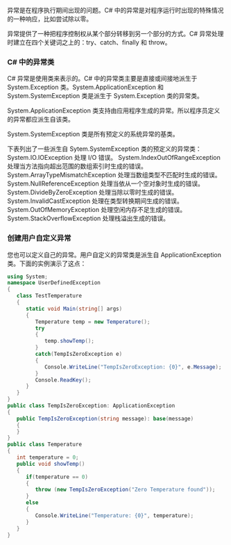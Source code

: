 异常是在程序执行期间出现的问题。C# 中的异常是对程序运行时出现的特殊情况的一种响应，比如尝试除以零。

异常提供了一种把程序控制权从某个部分转移到另一个部分的方式。C# 异常处理时建立在四个关键词之上的：try、catch、finally 和 throw。

### C# 中的异常类

C# 异常是使用类来表示的。C# 中的异常类主要是直接或间接地派生于 System.Exception 类。System.ApplicationException 和 System.SystemException 类是派生于 System.Exception 类的异常类。

System.ApplicationException 类支持由应用程序生成的异常。所以程序员定义的异常都应派生自该类。

System.SystemException 类是所有预定义的系统异常的基类。

下表列出了一些派生自 Sytem.SystemException 类的预定义的异常类：
System.IO.IOException	处理 I/O 错误。
System.IndexOutOfRangeException	处理当方法指向超出范围的数组索引时生成的错误。
System.ArrayTypeMismatchException	处理当数组类型不匹配时生成的错误。
System.NullReferenceException	处理当依从一个空对象时生成的错误。
System.DivideByZeroException	处理当除以零时生成的错误。
System.InvalidCastException	处理在类型转换期间生成的错误。
System.OutOfMemoryException	处理空闲内存不足生成的错误。
System.StackOverflowException	处理栈溢出生成的错误。

### 创建用户自定义异常

您也可以定义自己的异常。用户自定义的异常类是派生自 ApplicationException 类。下面的实例演示了这点：

```cs
using System;
namespace UserDefinedException
{
   class TestTemperature
   {
      static void Main(string[] args)
      {
         Temperature temp = new Temperature();
         try
         {
            temp.showTemp();
         }
         catch(TempIsZeroException e)
         {
            Console.WriteLine("TempIsZeroException: {0}", e.Message);
         }
         Console.ReadKey();
      }
   }
}
public class TempIsZeroException: ApplicationException
{
   public TempIsZeroException(string message): base(message)
   {
   }
}
public class Temperature
{
   int temperature = 0;
   public void showTemp()
   {
      if(temperature == 0)
      {
         throw (new TempIsZeroException("Zero Temperature found"));
      }
      else
      {
         Console.WriteLine("Temperature: {0}", temperature);
      }
   }
}
```
